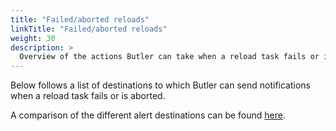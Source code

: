 ```yaml
---
title: "Failed/aborted reloads"
linkTitle: "Failed/aborted reloads"
weight: 30
description: >
  Overview of the actions Butler can take when a reload task fails or is aborted.
---
```


Below follows a list of destinations to which Butler can send notifications when a reload task fails or is aborted.

A comparison of the different alert destinations can be found [here](/docs/getting-started/setup/reload-alerts/#alert-destinations-and-options).
